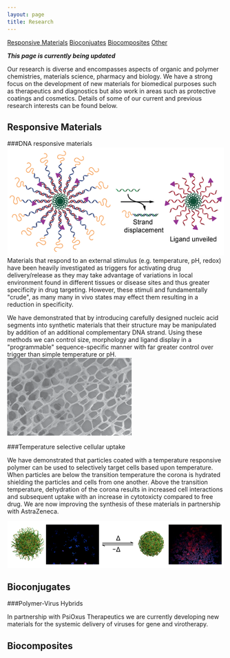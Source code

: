 ```yaml
---
layout: page
title: Research
---
```

<nav class="pagenav">
    <a href="#responsive">Responsive Materials</a>
    <a href="#bioconj">Bioconjuates</a>
    <a href="#biocomp">Biocomposites</a>
    <a href="#">Other</a>
</nav>

***This page is currently being updated***

Our research is diverse and encompasses aspects of organic and polymer chemistries, materials science, pharmacy and biology. We have a strong focus on the development of new materials for biomedical purposes such as therapeutics and diagnostics but also work in areas such as protective coatings and cosmetics. Details of some of our current and previous research interests can be found below.

## <a name="responsive"></a>Responsive Materials

###DNA responsive materials
<img class="inline-right" alt="Schematic of hide-reveal DNA micelles" src="img/dna_micelles.png">
Materials that respond to an external stimulus (e.g. temperature, pH, redox) have been heavily investigated as triggers for activating drug delivery/release as they may take advantage of variations in local environment found in different tissues or disease sites and thus greater specificity in drug targeting. However, these stimuli and fundamentally "crude", as many many in vivo states may effect them resulting in a reduction in specificity.

We have demonstrated that by introducing carefully designed nucleic acid segments into synthetic materials that their structure may be manipulated by addition of an additional complementary DNA strand. Using these methods we can control size, morphology and ligand display in a "programmable" sequence-specific manner with far greater control over trigger than simple temperature or pH.
<img class="inline-left" alt="Electron micrograph of DNA-based hydrogel after treatment with complementary DNA" src="img/dna_gels.png" >

###Temperature selective cellular uptake

We have demonstrated that particles coated with a temperature responsive polymer can be used to selectively target cells based upon temperature. When particles are below the transition temperature the corona is hydrated shielding the particles and cells from one another. Above the transition temperature, dehydration of the corona results in increased cell interactions and subsequent uptake with an increase in cytotoxicty compared to free drug. We are now improving the synthesis of these materials in partnership with AstraZeneca.

![Temperature controlled uptake of particles into cells](img/t_controlled_uptake.png)

## <a name="bioconj"></a>Bioconjugates

###Polymer-Virus Hybrids

In partnership with PsiOxus Therapeutics we are currently developing new materials for the systemic delivery of viruses for gene and virotherapy.


## <a name="biocomp"></a>Biocomposites
